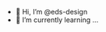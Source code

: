 - 👋 Hi, I’m @eds-design
- 🌱 I’m currently learning ...
<!---
eds-design/eds-design is a ✨ special ✨ repository because its `README.md` (this file) appears on your GitHub profile.
You can click the Preview link to take a look at your changes.
--->
